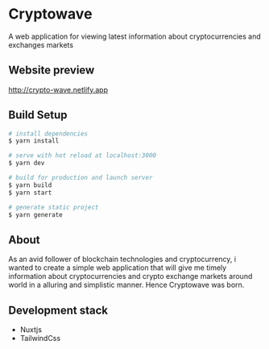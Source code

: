 # Cryptowave

A web application for viewing latest information about cryptocurrencies and exchanges markets

## Website preview

http://crypto-wave.netlify.app

## Build Setup

```bash
# install dependencies
$ yarn install

# serve with hot reload at localhost:3000
$ yarn dev

# build for production and launch server
$ yarn build
$ yarn start

# generate static project
$ yarn generate
```

## About

As an avid follower of blockchain technologies and cryptocurrency, i wanted to create a simple web application that will give me timely information about cryptocurrencies and crypto exchange markets around world in a alluring and simplistic manner. Hence Cryptowave was born.

## Development stack

- Nuxtjs
- TailwindCss
